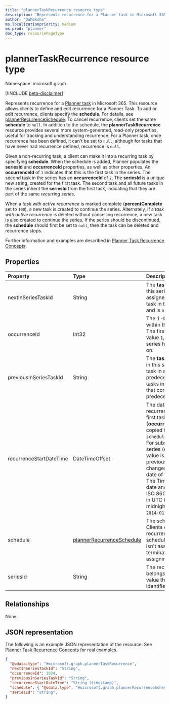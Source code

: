 ```yaml
---
title: "plannerTaskRecurrence resource type"
description: "Represents recurrence for a Planner task in Microsoft 365."
author: "DaMoksha"
ms.localizationpriority: medium
ms.prod: "planner"
doc_type: resourcePageType
---
```


# plannerTaskRecurrence resource type

Namespace: microsoft.graph

[!INCLUDE [beta-disclaimer](../../includes/beta-disclaimer.md)]

Represents recurrence for a [Planner task](plannertask.md) in Microsoft 365. This resource allows clients to define and edit recurrence for a Planner Task. To add or edit recurrence, clients specify the **schedule**. For details, see [plannerRecurrenceSchedule](../resources/plannerrecurrenceschedule.md). To cancel recurrence, clients set the same **schedule** to `null`. In addition to the schedule, the **plannerTaskRecurrence** resource provides several more system-generated, read-only properties, useful for tracking and understanding recurrence. For a Planner task, once recurrence has been defined, it can't be set to `null`; although for tasks that have never had recurrence defined, recurrence is `null`.

Given a non-recurring task, a client can make it into a recurring task by specifying **schedule**. When the schedule is added, Planner populates the **seriesId** and **occurrenceId** properties, as well as other properties. An **occurrenceId** of `1` indicates that this is the first task in the series. The second task in the series has an **occurrenceId** of `2`. The **seriesId** is a unique new string, created for the first task. The second task and all future tasks in the series inherit the **seriesId** from the first task, indicating that they are part of the same _recurring series_.

When a _task with active recurrence_ is marked complete (**percentComplete** set to `100`), a new task is created to continue the series. Alternately, if a _task with active recurrence_ is deleted without cancelling recurrence, a new task is also created to continue the series. If the series should be discontinued, the **schedule** should first be set to `null`, then the task can be deleted and recurrence stops.

Further information and examples are described in [Planner Task Recurrence Concepts](../../../concepts/planner-task-recurrence-concept.md).

## Properties

|Property|Type|Description|
|:---|:---|:---|
|nextInSeriesTaskId|String|The **taskId** of the next task in this series. This value is assigned at the time the next task in the series is created, and is `null` prior to that time.|
|occurrenceId|Int32|The 1-based index of this task within the recurrence series. The first task in a series has the value `1`, the next task in the series has the value `2`, and so on.|
|previousInSeriesTaskId|String|The **taskId** of the previous task in this series. `null` for the first task in a series since it has no predecessor. All subsequent tasks in the series have a value that corresponds to their predecessors.|
|recurrenceStartDateTime|DateTimeOffset|The date and time when this recurrence series begin. For the first task in a series (**occurrenceId** = 1) this value is copied from `schedule.patternStartDateTime`. For subsequent tasks in the series (**occurrenceId** >= 2) this value is copied from the previous task and never changes; it preserves the start date of the recurring series. The Timestamp type represents date and time information using ISO 8601 format and is always in UTC time. For example, midnight UTC on Jan 1, 2014 is `2014-01-01T00:00:00Z`.|
|schedule|[plannerRecurrenceSchedule](../resources/plannerrecurrenceschedule.md)|The schedule for recurrence. Clients define and edit recurrence by specifying the schedule. If **nextInSeriesTaskId** isn't assigned, clients may terminate the series by assigning `null` to this property.|
|seriesId|String|The recurrence series this task belongs to. A GUID-based value that serves as the unique identifier for a series.|

## Relationships

None.

## JSON representation

The following is an example JSON representation of the resource. See [Planner Task Recurrence Concepts](../../../concepts/planner-task-recurrence-concept.md) for real examples.
<!-- {
  "blockType": "resource",
  "@odata.type": "microsoft.graph.plannerTaskRecurrence"
}
-->
``` json
{
  "@odata.type": "#microsoft.graph.plannerTaskRecurrence",
  "nextInSeriesTaskId": "String",
  "occurrenceId": 1024,
  "previousInSeriesTaskId": "String",
  "recurrenceStartDateTime": "String (timestamp)",
  "schedule": { "@odata.type": "#microsoft.graph.plannerRecurrenceSchedule" },
  "seriesId": "String",
}
```

